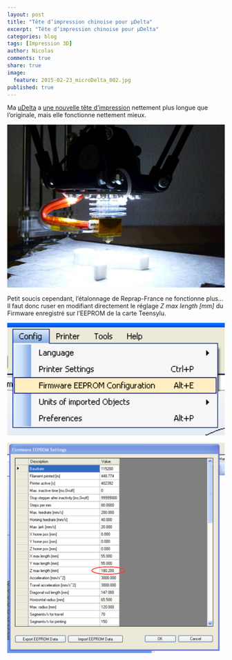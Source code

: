 ```yaml
---
layout: post
title: "Tête d’impression chinoise pour µDelta"
excerpt: "Tête d’impression chinoise pour µDelta"
categories: blog
tags: [Impression 3D]
author: Nicolas
comments: true
share: true
image:
  feature: 2015-02-23_microDelta_002.jpg
published: true
---
```



Ma [µDelta](http://www.reprap-france.com) a [une nouvelle tête d’impression](http://www.aliexpress.com/snapshot/6628216843.html) nettement plus longue que l’originale, mais elle fonctionne nettement mieux.


![](/files/2015-05-24-tete-impression/images/2015-05-24_hotend_6628216843.jpg)


Petit soucis cependant, l’étalonnage de Reprap-France ne fonctionne plus... Il faut donc ruser en modifiant directement le réglage *Z max length [mm]* du Firmware enregistré sur l’EEPROM de la carte Teensylu.

![](/files/2015-05-24-tete-impression/images/FirmwareEEPROMSettings_1.png)

![](/files/2015-05-24-tete-impression/images/FirmwareEEPROMSettings_2.png)
